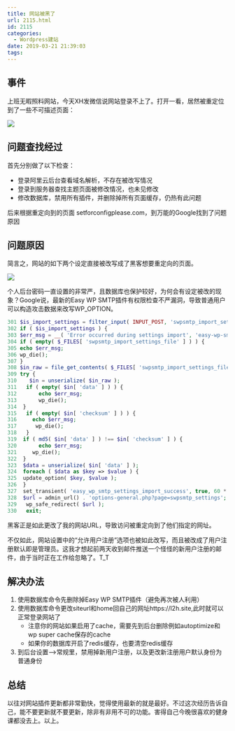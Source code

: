 ```yaml
---
title: 网站被黑了
url: 2115.html
id: 2115
categories:
  - Wordpress建站
date: 2019-03-21 21:39:03
tags:
---
```


事件
--

上班无暇照料网站，今天XH发微信说网站登录不上了。打开一看，居然被重定位到了一些不可描述页面：

![](https://l2h.site/wp-content/uploads/2019/03/webwxgetmsgimg-512x1024.png)

问题查找经过
------

首先分别做了以下检查：

* 登录阿里云后台查看域名解析，不存在被改写情况
* 登录到服务器查找主题页面被修改情况，也未见修改
* 修改数据库，禁用所有插件，并删除掉所有页面缓存，仍热有此问题

后来根据重定向到的页面 setforconfigplease.com，到万能的Google找到了问题原因

问题原因
----

简言之，网站的如下两个设定直接被改写成了黑客想要重定向的页面。

![](https://l2h.site/wp-content/uploads/2019/03/Image-2.png)

个人后台密码一直设置的非常严，且数据库也保护较好，为何会有设定被改的现象？Google说，最新的Easy WP SMTP插件有权限检查不严漏洞，导致普通用户可以构造攻击数据来改写WP_OPTION。
```PHP
301 $is_import_settings = filter_input( INPUT_POST, 'swpsmtp_import_settings', FILTER_SANITIZE_NUMBER_INT );
302 if ( $is_import_settings ) {
303 $err_msg = __( 'Error occurred during settings import', 'easy-wp-smtp' );
304 if ( empty( $_FILES[ 'swpsmtp_import_settings_file' ] ) ) {
305 echo $err_msg;
306 wp_die();
307 }
308 $in_raw = file_get_contents( $_FILES[ 'swpsmtp_import_settings_file' ][ 'tmp_name' ] );
309 try {
310    $in = unserialize( $in_raw );
311   if ( empty( $in[ 'data' ] ) ) {
312       echo $err_msg;
313       wp_die();
314  }
315   if ( empty( $in[ 'checksum' ] ) ) {
316     echo $err_msg;
317      wp_die();
318   }
319  if ( md5( $in[ 'data' ] ) !== $in[ 'checksum' ] ) {
320       echo $err_msg;
321     wp_die();
322  }
323  $data = unserialize( $in[ 'data' ] );
324  foreach ( $data as $key => $value ) {
325  update_option( $key, $value );
326  }
327  set_transient( 'easy_wp_smtp_settings_import_success', true, 60 * 60 );
328  $url = admin_url() . 'options-general.php?page=swpsmtp_settings';
329   wp_safe_redirect( $url );
330   exit;
```
黑客正是如此更改了我的网站URL，导致访问被重定向到了他们指定的网址。

不仅如此，网站设置中的“允许用户注册”选项也被如此改写，而且被改成了用户注册默认即是管理员。这我才想起前两天收到邮件推送一个怪怪的新用户注册的邮件，由于当时正在工作给忽略了。T_T

解决办法
----

1.  使用数据库命令先删除掉Easy WP SMTP插件（避免再次被人利用）
2.  使用数据库命令更改siteurl和home回自己的网址https://l2h.site,此时就可以正常登录网站了
    *   注意你的网站如果启用了cache，需要先到后台删除例如autoptimize和wp super cache保存的cache
    *   如果你的数据库开启了redis缓存，也要清空redis缓存
3.  到后台设置-->常规里，禁用掉新用户注册，以及更改新注册用户默认身份为普通身份

总结
--

以往对网站插件更新都非常勤快，觉得使用最新的就是最好。不过这次经历告诉自己，能不要更新就不要更新，除非有非用不可的功能。害得自己今晚很喜欢的健身课都没去上。以上。